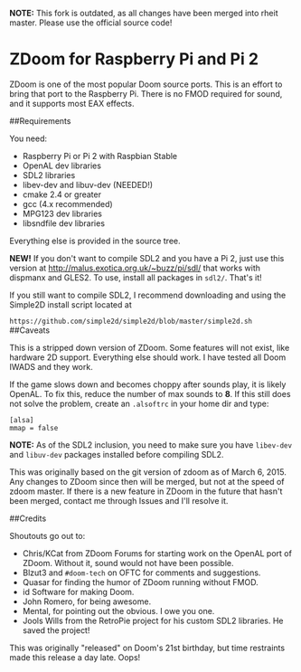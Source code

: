 **NOTE:** This fork is outdated, as all changes have been merged into rheit master. Please use the official source code!

ZDoom for Raspberry Pi and Pi 2
=====

ZDoom is one of the most popular Doom source ports. This is an effort to bring that port to the Raspberry Pi. There is no FMOD required for sound, and it supports most EAX effects.

##Requirements

You need:

* Raspberry Pi or Pi 2 with Raspbian Stable
* OpenAL dev libraries
* SDL2 libraries
* libev-dev and libuv-dev (NEEDED!)
* cmake 2.4 or greater
* gcc (4.x recommended)
* MPG123 dev libraries
* libsndfile dev libraries

Everything else is provided in the source tree.

**NEW!** If you don't want to compile SDL2 and you have a Pi 2, just use this version at http://malus.exotica.org.uk/~buzz/pi/sdl/ that works with dispmanx and GLES2. To use, install all packages in `sdl2/`. That's it!

If you still want to compile SDL2, I recommend downloading and using the Simple2D install script located at

`https://github.com/simple2d/simple2d/blob/master/simple2d.sh`
##Caveats

This is a stripped down version of ZDoom. Some features will not exist, like hardware 2D support. Everything else should work. I have tested all Doom IWADS and they work.

If the game slows down and becomes choppy after sounds play, it is likely OpenAL. To fix this, reduce the number of max sounds to **8**. If this still does not solve the problem, create an `.alsoftrc` in your home dir and type:

```
[alsa]
mmap = false
```

**NOTE:** As of the SDL2 inclusion, you need to make sure you have `libev-dev` and `libuv-dev` packages installed before compiling SDL2. 

This was originally based on the git version of zdoom as of March 6, 2015. Any changes to ZDoom since then will be merged, but not at the speed of zdoom master. If there is a new feature in ZDoom in the future that hasn't been merged, contact me through Issues and I'll resolve it.

##Credits

Shoutouts go out to:

- Chris/KCat from ZDoom Forums for starting work on the OpenAL port of ZDoom. Without it, sound would not have been possible.
- Blzut3 and `#doom-tech` on OFTC for comments and suggestions.
- Quasar for finding the humor of ZDoom running without FMOD.
- id Software for making Doom.
- John Romero, for being awesome.
- Mental, for pointing out the obvious. I owe you one.
- Jools Wills from the RetroPie project for his custom SDL2 libraries. He saved the project!

This was originally "released" on Doom's 21st birthday, but time restraints made this release a day late. Oops!
